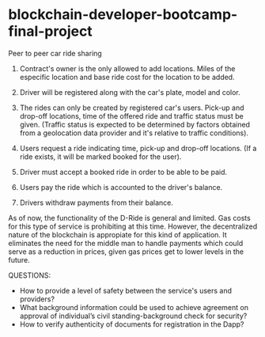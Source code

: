 # blockchain-developer-bootcamp-final-project

Peer to peer car ride sharing 

1. Contract's owner is the only allowed to add locations. Miles of the especific location and base ride cost for the location to be added.  

2. Driver will be registered along with the car's plate, model and color. 

3. The rides can only be created by registered car's users. Pick-up and drop-off locations, time of the offered ride and traffic status must be given. 
(Traffic status is expected to be determined by factors obtained from a geolocation data provider and it's relative to traffic conditions).

4. Users request a ride indicating time, pick-up and drop-off locations. (If a ride exists, it will be marked booked for the user).

5. Driver must accept a booked ride in order to be able to be paid.  

6. Users pay the ride which is accounted to the driver's balance.

7. Drivers withdraw payments from their balance.  


As of now, the functionality of the D-Ride is general and limited. Gas costs for this type of service is prohibiting at this time. However, the decentralized nature of the blockchain is appropiate for this kind of application. It eliminates the need for the middle man to handle payments which could serve as a reduction in prices, given gas prices get to lower levels in the future.        



QUESTIONS:
- How to provide a level of safety between the service's users and providers?
- What background information could be used to achieve agreement on approval of individual’s civil standing-background check for security?
- How to verify authenticity of documents for registration in the Dapp? 
